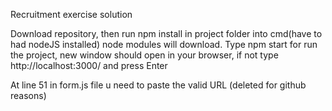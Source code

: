 Recruitment exercise solution

Download repository, then run npm install in project folder into cmd(have to had nodeJS installed)
node modules will download.
Type npm start for run the project, new window should open in your browser,
if not type http://localhost:3000/ and press Enter

At line 51 in form.js file u need to paste the valid URL (deleted for github reasons)
